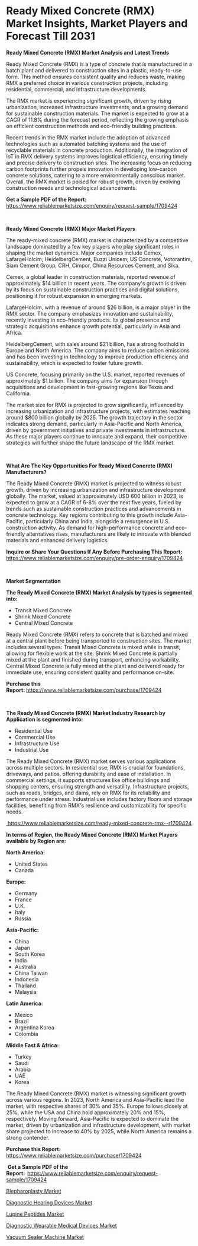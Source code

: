 <p><h1>Ready Mixed Concrete (RMX) Market Insights, Market Players and Forecast Till 2031</h1></p><p><strong>Ready Mixed Concrete (RMX) Market Analysis and Latest Trends</strong></p>
<p><p>Ready Mixed Concrete (RMX) is a type of concrete that is manufactured in a batch plant and delivered to construction sites in a plastic, ready-to-use form. This method ensures consistent quality and reduces waste, making RMX a preferred choice in various construction projects, including residential, commercial, and infrastructure developments.</p><p>The RMX market is experiencing significant growth, driven by rising urbanization, increased infrastructure investments, and a growing demand for sustainable construction materials. The market is expected to grow at a CAGR of 11.8% during the forecast period, reflecting the growing emphasis on efficient construction methods and eco-friendly building practices.</p><p>Recent trends in the RMX market include the adoption of advanced technologies such as automated batching systems and the use of recyclable materials in concrete production. Additionally, the integration of IoT in RMX delivery systems improves logistical efficiency, ensuring timely and precise delivery to construction sites. The increasing focus on reducing carbon footprints further propels innovation in developing low-carbon concrete solutions, catering to a more environmentally conscious market. Overall, the RMX market is poised for robust growth, driven by evolving construction needs and technological advancements.</p></p>
<p><strong>Get a Sample PDF of the Report:&nbsp;</strong> <a href="https://www.reliablemarketsize.com/enquiry/request-sample/1709424?utm_campaign=1768&utm_medium=2&utm_source=Github&utm_content=ia&utm_term=21102024&utm_id=ready-mixed-concrete-rmx">https://www.reliablemarketsize.com/enquiry/request-sample/1709424</a></p>
<p>&nbsp;</p>
<p><strong>Ready Mixed Concrete (RMX) Major Market Players</strong></p>
<p><p>The ready-mixed concrete (RMX) market is characterized by a competitive landscape dominated by a few key players who play significant roles in shaping the market dynamics. Major companies include Cemex, LafargeHolcim, HeidelbergCement, Buzzi Unicem, US Concrete, Votorantim, Siam Cement Group, CRH, Cimpor, China Resources Cement, and Sika.</p><p>Cemex, a global leader in construction materials, reported revenue of approximately $14 billion in recent years. The company's growth is driven by its focus on sustainable construction practices and digital solutions, positioning it for robust expansion in emerging markets.</p><p>LafargeHolcim, with a revenue of around $26 billion, is a major player in the RMX sector. The company emphasizes innovation and sustainability, recently investing in eco-friendly products. Its global presence and strategic acquisitions enhance growth potential, particularly in Asia and Africa.</p><p>HeidelbergCement, with sales around $21 billion, has a strong foothold in Europe and North America. The company aims to reduce carbon emissions and has been investing in technology to improve production efficiency and sustainability, which is expected to foster future growth.</p><p>US Concrete, focusing primarily on the U.S. market, reported revenues of approximately $1 billion. The company aims for expansion through acquisitions and development in fast-growing regions like Texas and California.</p><p>The market size for RMX is projected to grow significantly, influenced by increasing urbanization and infrastructure projects, with estimates reaching around $800 billion globally by 2025. The growth trajectory in the sector indicates strong demand, particularly in Asia-Pacific and North America, driven by government initiatives and private investments in infrastructure. As these major players continue to innovate and expand, their competitive strategies will further shape the future landscape of the RMX market.</p></p>
<p>&nbsp;</p>
<p><strong>What Are The Key Opportunities For Ready Mixed Concrete (RMX) Manufacturers?</strong></p>
<p><p>The Ready Mixed Concrete (RMX) market is projected to witness robust growth, driven by increasing urbanization and infrastructure development globally. The market, valued at approximately USD 600 billion in 2023, is expected to grow at a CAGR of 6-8% over the next five years, fueled by trends such as sustainable construction practices and advancements in concrete technology. Key regions contributing to this growth include Asia-Pacific, particularly China and India, alongside a resurgence in U.S. construction activity. As demand for high-performance concrete and eco-friendly alternatives rises, manufacturers are likely to innovate with blended materials and enhanced delivery logistics.</p></p>
<p><strong>Inquire or Share Your Questions If Any Before Purchasing This Report:</strong> <a href="https://www.reliablemarketsize.com/enquiry/pre-order-enquiry/1709424?utm_campaign=1768&utm_medium=2&utm_source=Github&utm_content=ia&utm_term=21102024&utm_id=ready-mixed-concrete-rmx">https://www.reliablemarketsize.com/enquiry/pre-order-enquiry/1709424</a></p>
<p>&nbsp;</p>
<p><strong>Market Segmentation</strong></p>
<p><strong>The Ready Mixed Concrete (RMX) Market Analysis by types is segmented into:</strong></p>
<p><ul><li>Transit Mixed Concrete</li><li>Shrink Mixed Concrete</li><li>Central Mixed Concrete</li></ul></p>
<p><p>Ready Mixed Concrete (RMX) refers to concrete that is batched and mixed at a central plant before being transported to construction sites. The market includes several types: Transit Mixed Concrete is mixed while in transit, allowing for flexible work at the site. Shrink Mixed Concrete is partially mixed at the plant and finished during transport, enhancing workability. Central Mixed Concrete is fully mixed at the plant and delivered ready for immediate use, ensuring consistent quality and performance on-site.</p></p>
<p><strong>Purchase this Report:&nbsp;</strong><a href="https://www.reliablemarketsize.com/purchase/1709424?utm_campaign=1768&utm_medium=2&utm_source=Github&utm_content=ia&utm_term=21102024&utm_id=ready-mixed-concrete-rmx">https://www.reliablemarketsize.com/purchase/1709424</a></p>
<p>&nbsp;</p>
<p><strong>The Ready Mixed Concrete (RMX) Market Industry Research by Application is segmented into:</strong></p>
<p><ul><li>Residential Use</li><li>Commercial Use</li><li>Infrastructure Use</li><li>Industrial Use</li></ul></p>
<p><p>The Ready Mixed Concrete (RMX) market serves various applications across multiple sectors. In residential use, RMX is crucial for foundations, driveways, and patios, offering durability and ease of installation. In commercial settings, it supports structures like office buildings and shopping centers, ensuring strength and versatility. Infrastructure projects, such as roads, bridges, and dams, rely on RMX for its reliability and performance under stress. Industrial use includes factory floors and storage facilities, benefiting from RMX's resilience and customizability for specific needs.</p></p>
<p><a href="https://www.reliablemarketsize.com/ready-mixed-concrete-rmx--r1709424?utm_campaign=1768&utm_medium=2&utm_source=Github&utm_content=ia&utm_term=21102024&utm_id=ready-mixed-concrete-rmx">&nbsp;https://www.reliablemarketsize.com/ready-mixed-concrete-rmx--r1709424</a></p>
<p><strong>In terms of Region, the Ready Mixed Concrete (RMX) Market Players available by Region are:</strong></p>
<p>
    <p> <strong> North America: </strong>
        <ul>
            <li>United States</li>
            <li>Canada</li>
        </ul>
        </p> 
    <p> <strong> Europe: </strong>
        <ul>
            <li>Germany</li>
            <li>France</li>
            <li>U.K.</li>
            <li>Italy</li>
            <li>Russia</li>
        </ul>
        </p> 
    <p> <strong> Asia-Pacific: </strong>
        <ul>
            <li>China</li>
            <li>Japan</li>
            <li>South Korea</li>
            <li>India</li>
            <li>Australia</li>
            <li>China Taiwan</li>
            <li>Indonesia</li>
            <li>Thailand</li>
            <li>Malaysia</li>
        </ul>
        </p> 
    <p> <strong> Latin America: </strong>
        <ul>
            <li>Mexico</li>
            <li>Brazil</li>
            <li>Argentina Korea</li>
            <li>Colombia</li>
        </ul>
        </p> 
    <p> <strong> Middle East & Africa: </strong>
        <ul>
            <li>Turkey</li>
            <li>Saudi</li>
            <li>Arabia</li>
            <li>UAE</li>
            <li>Korea</li>
        </ul>
    </p>
    </p>
<p><p>The Ready Mixed Concrete (RMX) market is witnessing significant growth across various regions. In 2023, North America and Asia-Pacific lead the market, with respective shares of 30% and 35%. Europe follows closely at 25%, while the USA and China hold approximately 20% and 15%, respectively. Moving forward, Asia-Pacific is expected to dominate the market, driven by urbanization and infrastructure development, with market share projected to increase to 40% by 2025, while North America remains a strong contender.</p></p>
<p><strong>Purchase this Report: </strong><a href="https://www.reliablemarketsize.com/purchase/1709424?utm_campaign=1768&utm_medium=2&utm_source=Github&utm_content=ia&utm_term=21102024&utm_id=ready-mixed-concrete-rmx">https://www.reliablemarketsize.com/purchase/1709424</a></p>
<p>&nbsp;<strong>Get a Sample PDF of the Report:&nbsp;&nbsp;</strong><a href="https://www.reliablemarketsize.com/enquiry/request-sample/1709424?utm_campaign=1768&utm_medium=2&utm_source=Github&utm_content=ia&utm_term=21102024&utm_id=ready-mixed-concrete-rmx">https://www.reliablemarketsize.com/enquiry/request-sample/1709424</a></p>
<p><strong></strong></p>
<p><p><a href="https://www.linkedin.com/pulse/insights-blepharoplasty-market-size-which-expanding-mjjxc?utm_campaign=1768&utm_medium=2&utm_source=Github&utm_content=ia&utm_term=21102024&utm_id=ready-mixed-concrete-rmx">Blepharoplasty Market</a></p><p><a href="https://www.linkedin.com/pulse/future-trends-global-diagnostic-hearing-devices-market-insights-emmyc?utm_campaign=1768&utm_medium=2&utm_source=Github&utm_content=ia&utm_term=21102024&utm_id=ready-mixed-concrete-rmx">Diagnostic Hearing Devices Market</a></p><p><a href="https://github.com/MatthewHernandez403/Market-Research-Report-List-1/blob/main/lupine-peptides-market.md?utm_campaign=1768&utm_medium=2&utm_source=Github&utm_content=ia&utm_term=21102024&utm_id=ready-mixed-concrete-rmx">Lupine Peptides Market</a></p><p><a href="https://www.linkedin.com/pulse/decoding-diagnostic-wearable-medical-devices-industry-dynamics-4dcuc?utm_campaign=1768&utm_medium=2&utm_source=Github&utm_content=ia&utm_term=21102024&utm_id=ready-mixed-concrete-rmx">Diagnostic Wearable Medical Devices Market</a></p><p><a href="https://issuu.com/reportprime-2/docs/vacuum-sealer-machine-market-size-2_f5b67cf976b478?utm_campaign=1768&utm_medium=2&utm_source=Github&utm_content=ia&utm_term=21102024&utm_id=ready-mixed-concrete-rmx">Vacuum Sealer Machine Market</a></p></p>